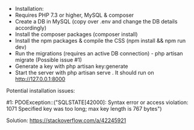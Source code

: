 - Installation:
- Requires PHP 7.3 or higher, MySQL & composer
- Create a DB in MySQL (copy over .env and change the DB details accordingly)
- Install the composer packages (composer install)
- Install the npm packages & compile the CSS (npm install && npm run dev)
- Run the migrations (requires an active DB connection) - php artisan migrate (Possible issue #1)
- Generate a key with php artisan key:generate
- Start the server with php artisan serve . It should run on http://127.0.0.1:8000


Potential installation issues: 

#1: PDOException::("SQLSTATE[42000]: Syntax error or access violation: 1071 Specified key was too long; max key length is 767 bytes")
    
Solution: https://stackoverflow.com/a/42245921
